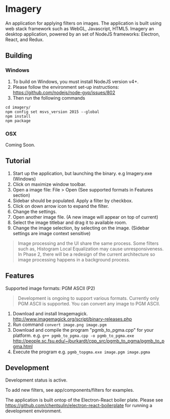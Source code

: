 # Imagery

An application for applying filters on images. The application is built using web stack framework such as WebGL, Javascript, HTML5. Imagery an desktop application, powered by an set of NodeJS frameworks: Electron, React, and Redux.

## Building

### Windows

1. To build on Windows, you must install NodeJS version v4+. 
2. Please follow the environment set-up instructions: https://github.com/nodejs/node-gyp/issues/802
3. Then run the following commands
```
cd imagery/
npm config set msvs_version 2015 --global
npm install
npm package
```

### OSX

Coming Soon.


## Tutorial

1. Start up the application, but launching the binary. e.g Imagery.exe (Windows)
2. Click on maximize window toolbar.
3. Open a image file: File > Open (See supported formats in Features section)
4. Sidebar should be populated. Apply a filter by checkbox. 
5. Click on down arrow icon to expand the filter.
6. Change the settings.
7. Open another image file. (A new image will appear on top of current)
8. Select the image titlebar and drag it to available room.
9. Change the image selection, by selecting on the image. (Sidebar settings are image context sensitive)

> Image processing and the UI share the same process. Some filters such as, Histogram Local Equalization may cause unresponsiveness. In Phase 2, there will be a redesign of the current architecture so image processing happens in a background process.

## Features

Supported image formats: PGM ASCII (P2)

> Development is ongoing to support various formats. Currently only PGM ASCII is supported. You can convert any image to PGM ASCII. 
1. Download and install Imagemagick. http://www.imagemagick.org/script/binary-releases.php
2. Run command ```convert image.png image.pgm```
3. Download and compile the program "pgmb_to_pgma.cpp" for your platform. e.g. ```g++ pgmb_to_pgma.cpp -o pgmb_to_pgma.exe``` http://people.sc.fsu.edu/~jburkardt/cpp_src/pgmb_to_pgma/pgmb_to_pgma.html
3. Execute the program e.g. ```pgmb_topgma.exe image.pgm image.pgma```

## Development

Development status is active.

To add new filters, see app/components/filters for examples.

The application is built ontop of the Electron-React boiler plate. Please see https://github.com/chentsulin/electron-react-boilerplate for running a development environment.
